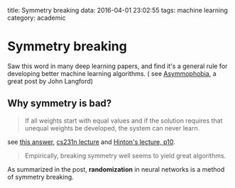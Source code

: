 title: Symmetry breaking
data: 2016-04-01 23:02:55
tags: machine learning
category: academic

# Symmetry breaking

Saw this word in many deep learning papers, and find it's a general rule for developing better machine learning algorithms. ( see [Asymmophobia](http://hunch.net/?p=632), a great post by John Langford)

## Why symmetry is bad?

> If all weights start with equal values and if the solution requires that unequal weights be developed, the system can never learn.

see [this answer](http://stats.stackexchange.com/a/45092/12667), [cs231n lecture](http://cs231n.github.io/neural-networks-2/) and [Hinton's lecture, p10](http://www.cs.toronto.edu/~tijmen/csc321/slides/lecture_slides_lec6.pdf).


> Empirically, breaking symmetry well seems to yield great algorithms.

As summarized in the post, **randomization** in neural networks is a method of symmetry breaking.